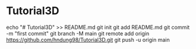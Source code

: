 # Tutorial3D
echo "# Tutorial3D" >> README.md
git init
git add README.md
git commit -m "first commit"
git branch -M main
git remote add origin https://github.com/hndung98/Tutorial3D.git
git push -u origin main
